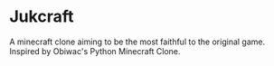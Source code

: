 # Jukcraft
A minecraft clone aiming to be the most faithful to the original game.
Inspired by Obiwac's Python Minecraft Clone.
